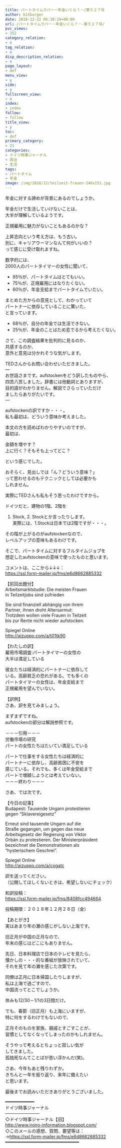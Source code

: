```yaml
---
title: パートタイムラバー－年金いくら？－/第５２７号
author: bitburger
date: 2018-12-22 06:38:19+00:00
url: /パートタイムラバー－年金いくら？－-第５２７号/
pvc_views:
- 352
category_relation:
- n
tag_relation:
- n
disp_description_relation:
- n
page_layout:
- def
menu_view:
- y
side:
- y
fullscreen_view:
- n
index:
- index
follow:
- follow
title_view:
- y
toc:
- def
primary_category:
- 21
categories:
- ドイツ時事ジャーナル
- 政治
- 生活
tags:
- パートタイム
- 年金
image: /img/2018/12/teilzeit-frauen-246x151.jpg
---
```

年金に対する諦めが背景にあるのでしょうか。  
  
年金だけで生活していけないことは、  
大半が理解しているようです。  
  
正規雇用に魅力がないこともあるのかな？  
  
上昇志向という考え方は、もう古い。  
別に、キャリアウーマンなんて何がいいの？  
って感じに受け取れますね。

数字的には、  
2000人のパートタイマーの女性に聞いて、  
  


  * 85％が、パートタイムはとてもいい。
  * 75％が、正規雇用にはなりたくない。
  * 60％が、年金支給までパートタイムでいたい。

まとめた方からの意見として、わかっていて  
パートナーに依存していることに驚いた、  
と言っています。  
  


  * 68％が、自分の年金では生活できない。
  * 25％が、年金のことはため息でるから考えたくない。

さて、この調査結果を批判的に見るのか、  
共感するのか、  
意外と意見は分かれそうな気がします。

TEDさんからお問い合わせいただきました。  
&#8212;  
お世話さまです。aufstockenをどう訳したものやら、  
四苦八苦しました。辞書には他動詞とありますが、  
目的語がわかりません。解説でさらっていただけ  
ましたらありがたいです。  
&#8212;

aufstockenの訳ですか・・・。  
私も最初は、どういう意味か考えました。  
  
本文の方を読めばわかりやすいのですが、  
最初は、  
  
金額を増やす？  
上に行く？そもそも上ってどこ？  
  
という感じでした。

おそらく、見出しでは「ん？どういう意味？」  
って思わせるのもテクニックとしては必要かも  
しれません。  
  
実際にTEDさんも私もそう思ったわけですから。  
  
ドイツだと、建物の1階、2階を  
1. Stock, 2. Stockとか言ったりします。  
実際には、1.Stockは日本では2階ですが・・・。  
  
その階が上がるのがaufstockenなので、  
レベルアップの意味もあるわけです。  
  
そこで、パートタイムに対するフルタイムジョブを  
想定したaufstockenの意味で使ったものと思います。

コメントは、ここから↓↓↓：  
<a rel="noopener" href="https://ssl.form-mailer.jp/fms/e6d8662885332" target="_blank">https://ssl.form-mailer.jp/fms/e6d8662885332</a>

【前回出題分】  
Arbeitsmarktstudie: Die meisten Frauen  
in Teilzeitjobs sind zufrieden  
  
Sie sind finanziell abhängig von ihrem  
Partner, ihnen droht Altersarmut:  
Trotzdem wollen viele Frauen in Teilzeit  
bis zur Rente nicht wieder aufstocken.  
  
Spiegel Online  
<a rel="noopener" href="http://aizuppo.com/a/t01tk90" target="_blank">http://aizuppo.com/a/t01tk90</a>

【わたしの訳】  
雇用市場調査:パートタイマーの女性の  
大半は満足している  
  
彼女たちは経済的にパートナーに依存して  
いる。高齢貧乏の恐れがある。でも多くの  
パートタイマーの女性は、年金支給まで  
正規雇用を望んでいない。

【訳例】  
さあ、訳を見てみましょう。  
  
まずまずですね。  
aufstockenの部分は解説参照です。

－－－引用－－－  
労働市場の研究  
パートの女性たちはたいてい満足している  
  
パートで仕事をする女性たちは経済的に  
パートナーに依存し、高齢貧困に不安を  
感じている。それでも、多くは年金受給まで  
パートで増額しようとは考えていない。  
－－－終わり－－－

さあ、では次です。  
  
【今日の記事】  
Budapest: Tausende Ungarn protestieren  
gegen &#8220;Sklavereigesetz&#8221;  
  
Erneut sind tausende Ungarn auf die  
Straße gegangen, um gegen das neue  
Arbeitsgesetz der Regierung von Viktor  
Orbán zu protestieren. Der Ministerpräsident  
bezeichnet die Demonstrationen als  
&#8220;hysterischem Geschrei&#8221;.  
  
Spiegel Online  
<a rel="noopener" href="http://aizuppo.com/a/cogatc" target="_blank">http://aizuppo.com/a/cogatc</a>

訳を送ってください。  
（公開してほしくないときは、希望しないにチェック）  
  
和訳投稿：  
 <a rel="noopener" href="https://ssl.form-mailer.jp/fms/8408fcc494664" target="_blank">https://ssl.form-mailer.jp/fms/8408fcc494664</a>  
  
投稿期限：２０１８年１２月２８日（金）

【あとがき】  
実はあまり年の瀬の感じがしない上海です。  
  
旧正月が中国の正月なので、  
年末の感じはどこにもありません。  
  
先日、日本料理店で日本のテレビを見たら、  
懐かしの・・・的な番組が放映されていて、  
それを見て年の瀬を感じた次第です。  
  
同僚は正月に日本帰国したりしますが、  
私は上海で過ごすので、  
中国流ってとこでしょうか。  
  
休みも12/30－1/1の3日間だけ。  
  
でも、春節（旧正月）も上海にいますが、  
特に何をするわけでもないので、  
  
正月そのものを家族、親戚とすごすことが、  
習慣としてなくなってしまったのかもしれません。  
  
そうやって考えるとちょっと寂しい気が  
してきました。  
孤独死なんてことばが思い浮かんだ(笑)。  
  
さあ、今年もあと残りわずか。  
きちんと一年を振り返り、来年に備えたい  
と思います。  
  
最後までお読みいただきありがとうございました。

━━━━━━━━━━━  
ドイツ時事ジャーナル  
───────────  
◇ドイツ時事ジャーナル【旧】  
<a rel="noopener" href="http://www.iroiro-information.blogspot.com/" target="_blank">http://www.iroiro-information.blogspot.com/</a>  
◇このメールの感想、質問、要望等は：  
-><a rel="noopener" href="https://ssl.form-mailer.jp/fms/e6d8662885332" target="_blank">https://ssl.form-mailer.jp/fms/e6d8662885332</a>  
━━━━━━━━━━━━━━━━━━━━━━━━━━━━